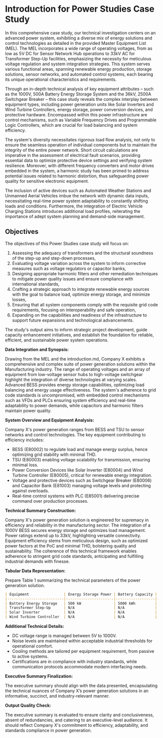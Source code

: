 # Introduction for Power Studies Case Study

In this comprehensive case study, our technical investigation centers on an advanced power system, exhibiting a diverse mix of energy solutions and control technologies as detailed in the provided Master Equipment List (MEL). The MEL incorporates a wide range of operating voltages, from as low as 5V DC for Sensor Network Hub operations to 33kV AC for Transformer Step-Up facilities, emphasizing the necessity for meticulous voltage regulation and system integration strategies. This system serves various functional areas, spanning renewable energy production, storage solutions, sensor networks, and automated control systems, each bearing its unique operational characteristics and requirements.

Through an in-depth technical analysis of key equipment attributes – such as the 1000V, 500A Battery Energy Storage System and the 36kV, 2500A Switchgear Breaker – this case study reveals the complex interplay between equipment types, including power generation units like Solar Inverters and Wind Turbine Controllers, energy storage, power conversion devices, and protective hardware. Encompassed within this power infrastructure are control mechanisms, such as Variable Frequency Drives and Programmable Logic Controllers, which are crucial for load balancing and system efficiency.

The system's diversity necessitates rigorous load flow analysis, not only to ensure the seamless operation of individual components but to maintain the integrity of the entire power network. Short circuit calculations are imperative in the assessment of electrical fault scenarios, providing essential data to optimize protective device settings and verifying system resilience. Moreover, with different frequency converters and motor drives embedded in the system, a harmonic study has been primed to address potential issues related to harmonic distortion, thus safeguarding power quality for sensitive electronic equipment.

The inclusion of active devices such as Automated Weather Stations and Unmanned Aerial Vehicles imbue the network with dynamic data inputs, necessitating real-time power system adaptability to constantly shifting loads and conditions. Furthermore, the integration of Electric Vehicle Charging Stations introduces additional load profiles, reiterating the importance of adept system planning and demand-side management.

## Objectives

The objectives of this Power Studies case study will focus on:

1. Assessing the adequacy of transformers and the structural soundness of the step-up and step-down processes,
2. Evaluating voltage variation across the system to inform corrective measures such as voltage regulators or capacitor banks,
3. Designing appropriate harmonic filters and other remediation techniques to mitigate power quality issues and ensure compliance with international standards,
4. Crafting a strategic approach to integrate renewable energy sources with the goal to balance load, optimize energy storage, and minimize losses,
5. Ensuring that all system components comply with the requisite grid code requirements, focusing on interoperability and safe operation,
6. Expanding on the capabilities and readiness of the infrastructure to support future expansions and technological advancements.

The study's output aims to inform strategic project development, guide capacity enhancement initiatives, and establish the foundation for reliable, efficient, and sustainable power system operations.

**Data Integration and Synopsis:**

Drawing from the MEL and the introduction.md, Company X exhibits a comprehensive and complex suite of power generation solutions within the Manufacturing industry. The range of operating voltages and an array of equipment from low-voltage sensor hubs to high-voltage switchgear highlight the integration of diverse technologies at varying scales. Advanced BESS provides energy storage capabilities, optimizing load balancing and energy usage effectiveness. The system's adherence to grid code standards is uncompromised, with embedded control mechanisms such as VFDs and PLCs ensuring system efficiency and real-time adaptability to power demands, while capacitors and harmonic filters maintain power quality.

**System Overview and Equipment Analysis:**

Company X's power generation ranges from BESS and TSU to sensor networks and control technologies. The key equipment contributing to efficiency includes:

- BESS (E80002) to regulate load and manage energy surplus, hence optimizing grid stability with minimal THD.
- TSU (E80003) enabling voltage scalability for transmission, ensuring minimal loss.
- Power Conversion Devices like Solar Inverter (E80004) and Wind Turbine Controller (E80005), critical for renewable energy integration.
- Voltage and protective devices such as Switchgear Breaker (E80006) and Capacitor Bank (E81003) managing voltage levels and protecting against overloads.
- Real-time control systems with PLC (E85001) delivering precise command over production processes.

**Technical Summary Construction:**

Company X's power generation solution is engineered for supremacy in efficiency and reliability in the manufacturing sector. The integration of a 1000V BESS secures energy storage and optimizes load management. Power ratings extend up to 33kV, highlighting versatile connectivity. Equipment efficiency stems from meticulous design, such as optimized power factors at the PoC and minimal THD, bolstering quality and sustainability. The coherence of this technical framework enables adherence to stringent grid code standards, anticipating and fulfilling industrial demands with finesse.

**Tabular Data Representation:**

Prepare Table 1 summarizing the technical parameters of the power generation solution.

```markdown
| Equipment                | Energy Storage Power | Battery Capacity | Grid Connection Voltage | Power Factor | Transformer Rating | Converter Efficiency |
|--------------------------|----------------------|------------------|------------------------|--------------|--------------------|----------------------|
| Battery Energy Storage   | 500 kW               | 5000 kWh         | 1000 V DC              | N/A          | N/A                | High                 |
| Transformer Step-Up      | N/A                  | N/A              | 33 kV AC               | N/A          | 500 MVA            | N/A                  |
| Solar Inverter           | N/A                  | N/A              | 800 V DC (input)       | >0.99        | N/A                | >97%                 |
| Wind Turbine Controller  | N/A                  | N/A              | 690 V AC               | >0.95        | N/A                | High                 |
```

**Additional Technical Details:**

- DC voltage range is managed between 5V to 1000V.
- Noise levels are maintained within acceptable industrial thresholds for operational comfort.
- Cooling methods are tailored per equipment requirement, from passive to active systems.
- Certifications are in compliance with industry standards, while communication protocols accommodate modern interfacing needs.

**Executive Summary Finalization:**

The executive summary should align with the data presented, encapsulating the technical nuances of Company X’s power generation solutions in an informative, succinct, and industry-relevant manner.

**Output Quality Check:**

The executive summary is evaluated to ensure clarity and conclusiveness, absent of redundancies, and catering to an executive-level audience. It should reflect Company X's commitment to efficiency, adaptability, and standards compliance in power generation.